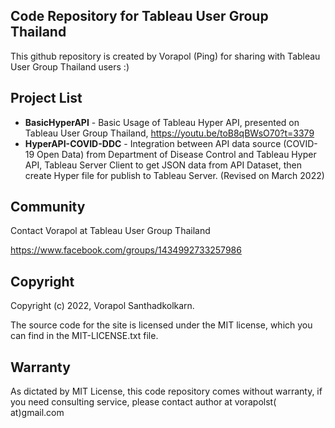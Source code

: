 ## Code Repository for Tableau User Group Thailand

This github repository is created by Vorapol (Ping) for sharing with Tableau User Group Thailand users :)

## Project List

* **BasicHyperAPI** - Basic Usage of Tableau Hyper API, presented on Tableau User Group Thailand, https://youtu.be/toB8qBWsO70?t=3379
* **HyperAPI-COVID-DDC** - Integration between API data source (COVID-19 Open Data) from Department of Disease Control and Tableau Hyper
  API, Tableau Server Client to get JSON data from API Dataset, then create Hyper file for publish to Tableau Server. (Revised on March 2022)

## Community

Contact Vorapol at Tableau User Group Thailand

https://www.facebook.com/groups/1434992733257986

## Copyright

Copyright (c) 2022, Vorapol Santhadkolkarn.

The source code for the site is licensed under the MIT license, which you can find in the MIT-LICENSE.txt file.

## Warranty

As dictated by MIT License, this code repository comes without warranty, if you need consulting service, please contact author at vorapolst(
at)gmail.com